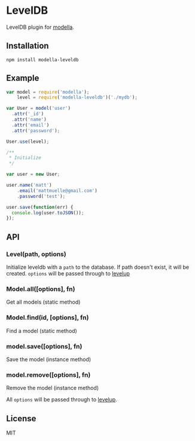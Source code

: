 # LevelDB

LevelDB plugin for [modella](https://github.com/modella/modella).

## Installation

    npm install modella-leveldb

## Example

```js
var model = require('modella');
    level = require('modella-leveldb')('./mydb');

var User = model('user')
  .attr('_id')
  .attr('name')
  .attr('email')
  .attr('password');

User.use(level);

/**
 * Initialize
 */

var user = new User;

user.name('matt')
    .email('mattmuelle@gmail.com')
    .password('test');

user.save(function(err) {
  console.log(user.toJSON());
});
```

## API

### Level(path, options)

Initialize leveldb with a `path` to the database. If path doesn't exist, it will be created. `options` will be passed through to [levelup](https://github.com/rvagg/node-levelup)

### Model.all([options], fn)

Get all models (static method)

### Model.find(id, [options], fn)

Find a model (static method)

### model.save([options], fn)

Save the model (instance method)

### model.remove([options], fn)

Remove the model (instance method)

All `options` will be passed through to [levelup](https://github.com/rvagg/node-levelup).

## License

MIT
